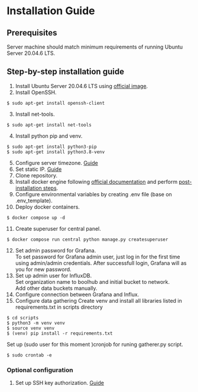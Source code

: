 # Installation Guide

## Prerequisites
Server machine should match minimum requirements of running Ubuntu Server 20.04.6 LTS.

## Step-by-step installation guide
1. Install Ubuntu Server 20.04.6 LTS using [official image](https://releases.ubuntu.com/focal/).
2. Install OpenSSH.
```
$ sudo apt-get install openssh-client
```
3. Install net-tools.
```
$ sudo apt-get install net-tools
```
4. Install python pip and venv.
```
$ sudo apt-get install python3-pip
$ sudo apt-get install python3.8-venv
```
5. Configure server timezone. [Guide](https://linuxize.com/post/how-to-set-or-change-timezone-in-linux/)
6. Set static IP. [Guide](https://www.freecodecamp.org/news/setting-a-static-ip-in-ubuntu-linux-ip-address-tutorial/)
7. Clone repository.
8. Install docker engine following [official documentation](https://docs.docker.com/engine/install/) and perform [post-installation steps](https://docs.docker.com/engine/install/linux-postinstall/).
9. Configure environmental variables by creating .env file (base on .env_template).
10. Deploy docker containers.
```
$ docker compose up -d
```
11. Create superuser for central panel.
```
$ docker compose run central python manage.py createsuperuser
```
12. Set admin password for Grafana.   
To set password for Grafana admin user, just log in for the first time using admin/admin credentials.
After successfull login, Grafana will as you for new password.
13. Set up admin user for InfluxDB.  
Set organization name to boolhub and initial bucket to network.   
Add other data buckets manually.
14. Configure connection between Grafana and Influx.  
15. Configure data gathering
Create venv and install all libraries listed in requirements.txt in scripts directory
```
$ cd scripts
$ python3 -m venv venv
$ source venv venv
$ (venv) pip install -r requirements.txt
```
Set up (sudo user for this moment )cronjob for runing gatherer.py script.
```
$ sudo crontab -e
```

### Optional configuration
1. Set up SSH key authorization. [Guide](https://www.digitalocean.com/community/tutorials/how-to-set-up-ssh-keys-on-ubuntu-20-04)

